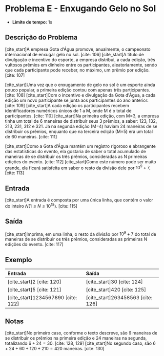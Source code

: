 # Problema E - Enxugando Gelo no Sol

* **Limite de tempo:** 1s

## Descrição do Problema

[cite_start]A empresa Gota d'Água promove, anualmente, o campeonato internacional de enxugar gelo no sol. [cite: 106] [cite_start]A título de divulgação e incentivo do esporte, a empresa distribui, a cada edição, três vultosos prêmios em dinheiro entre os participantes, aleatoriamente, sendo que cada participante pode receber, no máximo, um prêmio por edição. [cite: 107]

[cite_start]Uma vez que o enxugamento de gelo no sol é um esporte ainda pouco popular, a primeira edição contou com apenas três participantes. [cite: 108] [cite_start]Com o incentivo e divulgação da Gota d'Água, a cada edição um novo participante se junta aos participantes do ano anterior. [cite: 109] [cite_start]A cada edição os participantes recebem identificadores numéricos únicos de 1 a M, onde M é o total de participantes. [cite: 110] [cite_start]Na primeira edição, com M=3, a empresa tinha um total de 6 maneiras de distribuir seus 3 prêmios, a saber: 123, 132, 213, 231, 312 e 321. Já na segunda edição (M=4) haviam 24 maneiras de se distribuir os prêmios, enquanto que na terceira edição (M=5) era um total de 60 maneiras. [cite: 111]

[cite_start]Como a Gota d'Água mantém um registro rigoroso e abrangente das estatísticas do evento, ela gostaria de saber o total acumulado de maneiras de se distribuir os três prêmios, consideradas as N primeiras edições do evento. [cite: 112] [cite_start]Como este número pode ser muito grande, ela ficará satisfeita em saber o resto da divisão dele por $10^9+7$. [cite: 113]

## Entrada

[cite_start]A entrada é composta por uma única linha, que contém o valor do inteiro $N (1 \le N \le 10^{18})$. [cite: 115]

## Saída

[cite_start]Imprima, em uma linha, o resto da divisão por $10^9+7$ do total de maneiras de se distribuir os três prêmios, consideradas as primeiras N edições do evento. [cite: 117]

## Exemplo

| Entrada      | Saída     |
| :----------- | :-------- |
| [cite_start]2 [cite: 120]        | [cite_start]30 [cite: 124]    |
| [cite_start]5 [cite: 121]        | [cite_start]420 [cite: 125]   |
| [cite_start]1234567890 [cite: 122] | [cite_start]263458563 [cite: 126] |

## Notas

[cite_start]No primeiro caso, conforme o texto descreve, são 6 maneiras de se distribuir os prêmios na primeira edição e 24 maneiras na segunda, totalizando $6+24=30$. [cite: 128, 129] [cite_start]No segundo caso, são $6+24+60+120+210=420$ maneiras. [cite: 130]